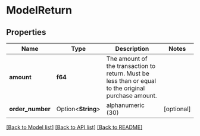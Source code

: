 # ModelReturn

## Properties

Name | Type | Description | Notes
------------ | ------------- | ------------- | -------------
**amount** | **f64** | The amount of the transaction to return. Must be less than or equal to the original purchase amount. | 
**order_number** | Option<**String**> | alphanumeric (30) | [optional]

[[Back to Model list]](../README.md#documentation-for-models) [[Back to API list]](../README.md#documentation-for-api-endpoints) [[Back to README]](../README.md)


